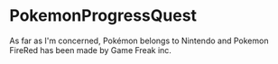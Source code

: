 # PokemonProgressQuest

As far as I'm concerned, Pokémon belongs to Nintendo and Pokemon FireRed has been made by Game Freak inc.
